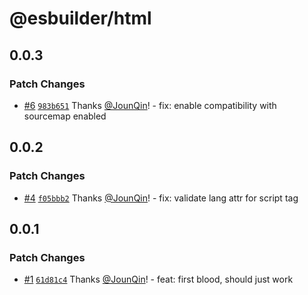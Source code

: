 # @esbuilder/html

## 0.0.3

### Patch Changes

- [#6](https://github.com/rx-ts/esbuilder/pull/6) [`983b651`](https://github.com/rx-ts/esbuilder/commit/983b651c9507bf935c4ca320183a6db03c0e6e5f) Thanks [@JounQin](https://github.com/JounQin)! - fix: enable compatibility with sourcemap enabled

## 0.0.2

### Patch Changes

- [#4](https://github.com/rx-ts/esbuilder/pull/4) [`f05bbb2`](https://github.com/rx-ts/esbuilder/commit/f05bbb2d77ad6fcdd13394ea6022bb9fa79d7c49) Thanks [@JounQin](https://github.com/JounQin)! - fix: validate lang attr for script tag

## 0.0.1

### Patch Changes

- [#1](https://github.com/rx-ts/esbuilder/pull/1) [`61d81c4`](https://github.com/rx-ts/esbuilder/commit/61d81c4b7aab18ca384817db668b671a05968fd9) Thanks [@JounQin](https://github.com/JounQin)! - feat: first blood, should just work
